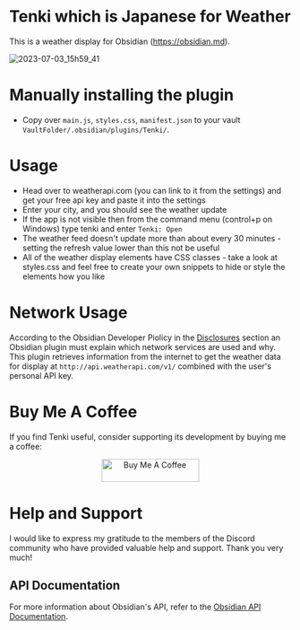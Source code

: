 # Tenki which is Japanese for Weather

This is a weather display for Obsidian (https://obsidian.md).


![2023-07-03_15h59_41](https://github.com/ms3056/Tenki/assets/23712700/ce8c220b-9935-4883-8542-79ace4f335b4)


# Manually installing the plugin

- Copy over `main.js`, `styles.css`, `manifest.json` to your vault `VaultFolder/.obsidian/plugins/Tenki/`.

# Usage
- Head over to weatherapi.com (you can link to it from the settings) and get your free api key and paste it into the settings
- Enter your city, and you should see the weather update
- If the app is not visible then from the command menu (control+p on Windows) type tenki and enter `Tenki: Open`
- The weather feed doesn't update more than about every 30 minutes - setting the refresh value lower than this not be useful
- All of the weather display elements have CSS classes - take a look at styles.css and feel free to create your own snippets to hide or style the elements how you like


# Network Usage
According to the Obsidian Developer Piolicy in the [Disclosures](https://docs.obsidian.md/Developer+policies#Disclosures) section an Obsidian plugin must explain which network services are used and why.
This plugin retrieves information from the internet to get the weather data for display at `http://api.weatherapi.com/v1/` combined with the user's personal API key. 



# Buy Me A Coffee

If you find Tenki useful, consider supporting its development by buying me a coffee:

<p align="center">
  <a href="https://www.buymeacoffee.com/mstam30561" target="_blank">
    <img src="https://cdn.buymeacoffee.com/buttons/default-orange.png" alt="Buy Me A Coffee" height="41" width="174">
  </a>
</p>

# Help and Support

I would like to express my gratitude to the members of the Discord community who have provided valuable help and support. Thank you very much!

## API Documentation

For more information about Obsidian's API, refer to the [Obsidian API Documentation](https://docs.obsidian.md/Home).
